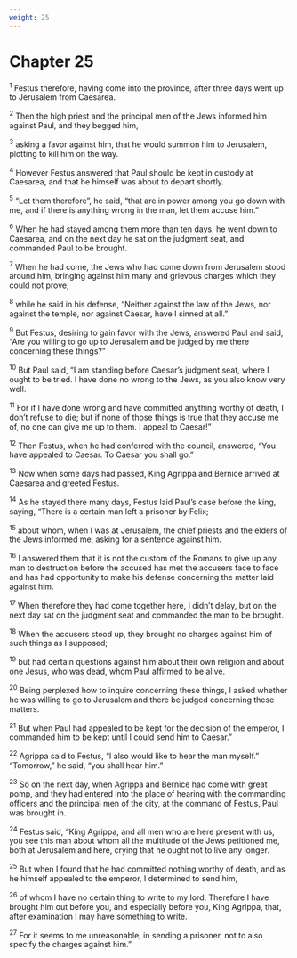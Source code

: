 ```yaml
---
weight: 25
---
```


# Chapter 25

<sup>1</sup> Festus therefore, having come into the province, after three days went up to Jerusalem from Caesarea. 

<sup>2</sup> Then the high priest and the principal men of the Jews informed him against Paul, and they begged him, 

<sup>3</sup> asking a favor against him, that he would summon him to Jerusalem, plotting to kill him on the way. 

<sup>4</sup> However Festus answered that Paul should be kept in custody at Caesarea, and that he himself was about to depart shortly. 

<sup>5</sup> “Let them therefore”, he said, “that are in power among you go down with me, and if there is anything wrong in the man, let them accuse him.” 

<sup>6</sup> When he had stayed among them more than ten days, he went down to Caesarea, and on the next day he sat on the judgment seat, and commanded Paul to be brought. 

<sup>7</sup> When he had come, the Jews who had come down from Jerusalem stood around him, bringing against him many and grievous charges which they could not prove, 

<sup>8</sup> while he said in his defense, “Neither against the law of the Jews, nor against the temple, nor against Caesar, have I sinned at all.” 

<sup>9</sup> But Festus, desiring to gain favor with the Jews, answered Paul and said, “Are you willing to go up to Jerusalem and be judged by me there concerning these things?” 

<sup>10</sup> But Paul said, “I am standing before Caesar’s judgment seat, where I ought to be tried. I have done no wrong to the Jews, as you also know very well. 

<sup>11</sup> For if I have done wrong and have committed anything worthy of death, I don’t refuse to die; but if none of those things is true that they accuse me of, no one can give me up to them. I appeal to Caesar!” 

<sup>12</sup> Then Festus, when he had conferred with the council, answered, “You have appealed to Caesar. To Caesar you shall go.” 

<sup>13</sup> Now when some days had passed, King Agrippa and Bernice arrived at Caesarea and greeted Festus. 

<sup>14</sup> As he stayed there many days, Festus laid Paul’s case before the king, saying, “There is a certain man left a prisoner by Felix; 

<sup>15</sup> about whom, when I was at Jerusalem, the chief priests and the elders of the Jews informed me, asking for a sentence against him. 

<sup>16</sup> I answered them that it is not the custom of the Romans to give up any man to destruction before the accused has met the accusers face to face and has had opportunity to make his defense concerning the matter laid against him. 

<sup>17</sup> When therefore they had come together here, I didn’t delay, but on the next day sat on the judgment seat and commanded the man to be brought. 

<sup>18</sup> When the accusers stood up, they brought no charges against him of such things as I supposed; 

<sup>19</sup> but had certain questions against him about their own religion and about one Jesus, who was dead, whom Paul affirmed to be alive. 

<sup>20</sup> Being perplexed how to inquire concerning these things, I asked whether he was willing to go to Jerusalem and there be judged concerning these matters. 

<sup>21</sup> But when Paul had appealed to be kept for the decision of the emperor, I commanded him to be kept until I could send him to Caesar.” 

<sup>22</sup> Agrippa said to Festus, “I also would like to hear the man myself.” “Tomorrow,” he said, “you shall hear him.” 

<sup>23</sup> So on the next day, when Agrippa and Bernice had come with great pomp, and they had entered into the place of hearing with the commanding officers and the principal men of the city, at the command of Festus, Paul was brought in. 

<sup>24</sup> Festus said, “King Agrippa, and all men who are here present with us, you see this man about whom all the multitude of the Jews petitioned me, both at Jerusalem and here, crying that he ought not to live any longer. 

<sup>25</sup> But when I found that he had committed nothing worthy of death, and as he himself appealed to the emperor, I determined to send him, 

<sup>26</sup> of whom I have no certain thing to write to my lord. Therefore I have brought him out before you, and especially before you, King Agrippa, that, after examination I may have something to write. 

<sup>27</sup> For it seems to me unreasonable, in sending a prisoner, not to also specify the charges against him.” 


